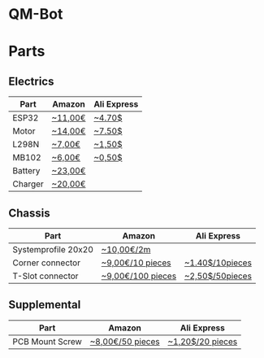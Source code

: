 # QM-Bot

# Parts
## Electrics
|Part|Amazon|Ali Express|
|----|------|-----------|
|ESP32|[~11,00€](https://www.amazon.de/dp/B073389HKY/?coliid=I35AR0BKBW4GYP&colid=269U9QX0R4I7&psc=0&ref_=lv_ov_lig_dp_it)|[~4.70$](https://www.aliexpress.com/item/ESP32-ESP-32-ESP-32S-Development-Board-WiFi-Bluetooth-Ultra-Low-Power-Consumption-Dual-Cores-ESP32/32829400260.html?spm=a2g0s.13010208.99999999.290.3fb73c00o0rm4x)|
|Motor|[~14,00€](https://www.amazon.de/dp/B0752ZY6YW/?coliid=I3302075WK5L9Q&colid=269U9QX0R4I7&psc=0&ref_=lv_ov_lig_dp_it)|[~7.50$](https://www.aliexpress.com/item/DC-12V-Gear-Reduction-Motor-Worm-Reversible-High-Torque-Turbo-Geared-Motor-2-100RPM-Mayitr-Mini/32828852765.html?spm=a2g0s.13010208.99999999.271.3fb73c00o0rm4x)|
|L298N|[~7,00€](https://www.amazon.de/dp/B013QTC18K/?coliid=I34Y55A6O03LMM&colid=269U9QX0R4I7&psc=0&ref_=lv_ov_lig_dp_it)|[~1,50$](https://www.aliexpress.com/item/Smart-Electronics-L298N-Stepper-DC-Motor-Driver-Shield-Expansion-Development-Board-for-Arduino-DIY-Car-Robot/32704610408.html?spm=a2g0s.13010208.99999999.284.3fb73c00o0rm4x)|
|MB102|[~6,00€](https://www.amazon.de/dp/B01LT63WVC/?coliid=I3QTPKIGRRGZ91&colid=269U9QX0R4I7&psc=0&ref_=lv_ov_lig_dp_it)|[~0,50$](https://www.aliexpress.com/item/Smart-Electronics-MB102-Breadboard-Power-Supply-Module-3-3V-5V-Solderless-Breadboard-Voltage-Regulator-for-arduino/32842883401.html?spm=a2g0s.13010208.99999999.278.3fb73c00o0rm4x)|
|Battery|[~23,00€](https://www.amazon.de/dp/B01DQ2SIBQ/?coliid=I1PG25DP5QCU8Y&colid=269U9QX0R4I7&psc=0&ref_=lv_ov_lig_dp_it)||
|Charger|[~20,00€](https://www.amazon.de/dp/B000KAMDF0/?coliid=I17TOTG7UKOWXP&colid=269U9QX0R4I7&psc=0&ref_=lv_ov_lig_dp_it)||

## Chassis
|Part|Amazon|Ali Express|
|----|------|-----------|
|Systemprofile 20x20|[~10,00€/2m](https://www.amazon.de/dp/B07D7TX4JL/?coliid=IP7HWGE6VGVL&colid=269U9QX0R4I7&psc=0&ref_=lv_ov_lig_dp_it)||
|Corner connector|[~9,00€/10 pieces](https://www.amazon.de/dp/B07D2GMQVQ/?coliid=I19UUK88FBEBLB&colid=269U9QX0R4I7&psc=0&ref_=lv_ov_lig_dp_it)|[~1.40$/10pieces](https://www.aliexpress.com/item/10PC-T-slot-L-type-90-degree-EU-standard-2020-aluminum-profile-Inside-corner-connector-bracket/32799109924.html?spm=2114.search0204.3.115.6e9b74bce1m6tt&ws_ab_test=searchweb0_0,searchweb201602_1_10320_10065_10068_318_10547_10548_10696_10084_10083_10618_452_10304_10307_10820_532_10821_5727311_10302_204_10843_10059_5727211_10884_10887_100031_10319_10103,searchweb201603_60,ppcSwitch_0_ppcChannel&algo_expid=ed6cb00f-540e-499f-b4d0-b007a71d6f84-14&algo_pvid=ed6cb00f-540e-499f-b4d0-b007a71d6f84&priceBeautifyAB=0)|
|T-Slot connector|[~9,00€/100 pieces](https://www.amazon.de/dp/B079PPJTGW/?coliid=IJQTN91683XQ3&colid=269U9QX0R4I7&psc=0)|[~2,50$/50pieces](https://www.aliexpress.com/item/HOT-Carbon-steel-T-type-Nuts-Fastener-Aluminum-Connector-M3-M4-M5-For-EU-Standard-2020/32898416076.html?spm=2114.search0204.3.8.30ac6cc6BEBLI7&ws_ab_test=searchweb0_0,searchweb201602_1_10320_10065_10068_318_10547_10548_10696_10084_10083_10618_452_10304_10307_10820_532_10821_5727311_10302_204_10843_10059_5727211_10884_10887_100031_10319_10103,searchweb201603_60,ppcSwitch_0_ppcChannel&algo_expid=11149b34-bc39-4e3f-9294-0bbd73c0bebd-0&algo_pvid=11149b34-bc39-4e3f-9294-0bbd73c0bebd&priceBeautifyAB=0)|

## Supplemental
|Part|Amazon|Ali Express|
|----|------|-----------|
|PCB Mount Screw|[~8,00€/50 pieces](https://www.amazon.de/dp/B01MT4LC0F/?coliid=I1EXPTAV0TP9WM&colid=269U9QX0R4I7&psc=0&ref_=lv_ov_lig_dp_it)|[~1,20$/20 pieces](https://www.aliexpress.com/item/20Pcs-2-Pole-5mm-Pitch-PCB-Mount-Screw-Terminal-Block-8A-250V/32845886100.html?spm=2114.search0204.3.1.2094931bWhGFDu&ws_ab_test=searchweb0_0,searchweb201602_1_10320_10065_10068_318_10547_10548_10696_10084_10083_10618_452_10304_10307_10820_532_10821_5727311_10302_204_10843_10059_5727211_10884_10887_100031_10319_10103,searchweb201603_60,ppcSwitch_0_ppcChannel&algo_expid=5573d481-1c34-4622-a3e3-f4fd20e727f5-3&algo_pvid=5573d481-1c34-4622-a3e3-f4fd20e727f5&priceBeautifyAB=0)|
